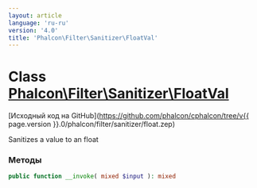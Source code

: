 ```yaml
---
layout: article
language: 'ru-ru'
version: '4.0'
title: 'Phalcon\Filter\Sanitizer\FloatVal'
---
```

# Class [Phalcon\Filter\Sanitizer\FloatVal](Phalcon_Filter_Sanitizer_FloatVal)

[Исходный код на GitHub](https://github.com/phalcon/cphalcon/tree/v{{ page.version }}.0/phalcon/filter/sanitizer/float.zep)

Sanitizes a value to an float

### Методы

```php
public function __invoke( mixed $input ): mixed
```